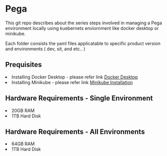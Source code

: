 # Pega
This git repo describes about the series steps involved in managing a Pega environment locally using kuebernets enviornment like docker desktop or minikube. 

Each folder consists the yaml files applicatable to specific product version and environments ( dev, sit, and etc.. )

<h2>Prequisites</h2>
 <li>Installing Docker Desktop - please refer link <a href="https://docs.docker.com/desktop/">Docker Desktop</a></li>
 <li>Installing Minikube - please refer link <a href="https://minikube.sigs.k8s.io/docs/start/?arch=%2Fmacos%2Farm64%2Fstable%2Fbinary+download">Minikube Installation</a></li>

<h2>Hardware Requirements - Single Environment </h2>
 <li>20GB RAM</li>
 <li>1TB Hard Disk </li>
 
<h2>Hardware Requirements - All Environments </h2>
 <li>64GB RAM</li>
 <li>1TB Hard Disk </li>
 

